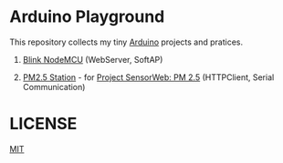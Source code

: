 # Arduino Playground

This repository collects my tiny [Arduino][arduino] projects and pratices.

01. [Blink NodeMCU][01] (WebServer, SoftAP)

02. [PM2.5 Station][02] - for [Project SensorWeb: PM 2.5][pm25] (HTTPClient, Serial Communication)


# LICENSE

[MIT][license]

[01]: /blink_nodemcu
[02]: /pm25_sensorweb

[arduino]: https://www.arduino.cc
[pm25]: https://sensorweb.io/pm25/
[license]: /LICENSE
